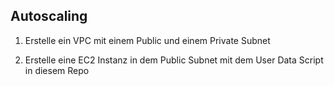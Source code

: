 ## Autoscaling

1. Erstelle ein VPC mit einem Public und einem Private Subnet

2. Erstelle eine EC2 Instanz in dem Public Subnet mit dem User Data Script in diesem Repo